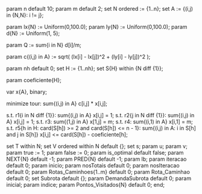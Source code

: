 param n default 10;
param m default 2;
set N ordered := {1..n};
set A := {(i,j) in {N,N}: i != j};

param lx{N} := Uniform(0,100.0);
param ly{N} := Uniform(0,100.0);
param d{N} := Uniform(1, 5);

param Q := sum{i in N} d[i]/m;

param c{(i,j) in A} := sqrt( (lx[i] - lx[j])^2 + (ly[i] - ly[j])^2 );

param nh default 0;
set H := {1..nh};
set S{H} within {N diff {1}};

param coeficiente{H};

var x{A}, binary;

minimize tour: sum{(i,j) in A} c[i,j] * x[i,j];

s.t. r1{i in N diff {1}}: sum{(i,j) in A} x[i,j] = 1;
s.t. r2{j in N diff {1}}: sum{(i,j) in A} x[i,j] = 1;
s.t. r3: sum{(1,j) in A} x[1,j] = m;
s.t. r4: sum{(i,1) in A} x[i,1] = m;
s.t. r5{h in H: card(S[h]) >= 2 and card(S[h]) <= n - 1}: sum{(i,j) in A: i in S[h] and j in S[h]} x[i,j] <= card(S[h]) - coeficiente[h];

set T within N;
set V ordered within N default {};
set s;
param u;
param v;
param true := 1;
param false := 0;
param is_optimal default false;
param NEXT{N} default -1;
param PRED{N} default -1;
param lb;
param iteracao default 0;
param inicio;
param nosTotais default 0;
param nosIteracao default 0;
param Rotas_Caminhoes{1..m} default 0;
param Rota_Caminhao default 0;
set Subrota default {};
param DemandaSubrota default 0;
param inicial;
param indice;
param Pontos_Visitados{N} default 0;
end;